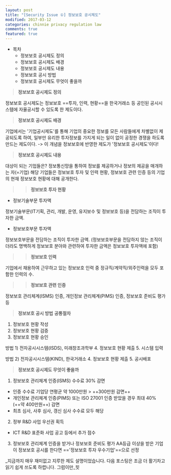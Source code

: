 ```yaml
---
layout: post
title: "[Security Issue ①] 정보보호 공시제도"
modified: 2017-03-12
categories: chinnie privacy regulation law
comments: true
featured: true
---
```

+ 목차
    * 정보보호 공시제도 정의
    * 정보보호 공시제도 배경
    * 정보보호 공시제도 내용
    * 정보보호 공시 방법
    * 정보보호 공시제도 무엇이 좋을까

> **정보보호 공시제도 정의**

정보보호 공시제도는 정보보호 ==투자, 인력, 현황==을 한국거래소 등 공인된 공시시스템에 자율공시할 수 있도록 한 제도이다.

> **정보보호 공시제도 배경**

기업에서는 '기업공시제도'를 통해 기업의 중요한 정보를 모든 사람들에게 차별없이 제공되도록 하여, 일부만 유리한 투자정보를 가지게 되는 일이 없이 공정한 경쟁을 하도록 만드는 제도이다.
-> 이 개념을 정보보호에 반영한 제도가 '정보보호 공시제도'이다!


> **정보보호 공시제도 내용**

대상이 되는 기업들은? 정보통신망을 통하여 정보를 제공하거나 정보의 제공을 매개하는 자(=기업)
해당 기업들은 정보보호 투자 및 인력 현황, 정보보호 관련 인증 등의 기업의 현재 정보보호 현황에 대해 공개한다.

>> **정보보호 투자 현황**

- 정보기술부문 투자액

정보기술부문(IT기획, 관리, 개발, 운영, 유지보수 및 정보보호 등)을 전담하는 조직이 투자한 금액.

- 정보보호부문 투자액

정보보호부문을 전담하는 조직이 투자한 금액. (정보보호부문을 전담하지 않는 조직이더라도 명백하게 정보보호 분야와 관련하여 투자한 금액은 정보보호 투자액에 포함)

>> **정보보호 인력**

기업에서 채용하여 근무하고 있는 정보보호 인력 중 정규직/계약직/외주인력을 모두 포함한 인력의 수.

>> **정보보호 관련 인증**

정보보호 관리체계(ISMS) 인증, 개인정보 관리체계(PIMS) 인증, 정보보호 준비도 평가 등

> **정보보호 공시 방법**
**공통절차**

1. 정보보호 현황 작성
2. 정보보호 현황 검증
3. 정보보호 현황 승인

방법 1) 전자공시시스템(ISDS), 미래창조과학부
4. 정보보호 현황 제출
5. 시스템 입력

방법 2) 전자공시시스템(KIND), 한국거래소
4. 정보보호 현황 제출
5. 공시배포


> **정보보호 공시제도 무엇이 좋을까**

1. 정보보호 관리체계 인증(ISMS) 수수료 30% 감면
- 인증 수수료 기업당 연평균 약 1000만원 > ++300만원 감면++
- 개인정보 관리체계 인증(PIMS) 또는 ISO 27001 인증 받았을 경우 최대 40%(++약 400만원++) 감면
- 최초 심사, 사후 심사, 갱신 심사 수수료 모두 해당


2. 정부 R&D 사업 우선권 획득
- ICT R&D 표준화 사업 공고 등에서 추가 점수

3. 정보보호 관리체계 인증을 받거나 정보보호 준비도 평가 AA등급 이상을 받은 기업이 정보보호 공시를 한다면 =='정보보호 투자 우수기업'==으로 선정

_지금까지 매우 재미없고 지루한 제도 설명이었습니다. 다음 포스팅은 조금 더 활기차고 읽기 쉽게 쓰도록 하렵니다. 그럼이만_힛
